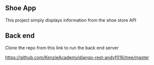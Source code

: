 ## Shoe App

This project simply displays information from the shoe store API 

## Back end

Clone the repo from this link to run the back end server

https://github.com/KenzieAcademy/django-rest-andyf016/tree/master